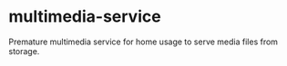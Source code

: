 # multimedia-service
Premature multimedia service for home usage to serve media files from storage.
